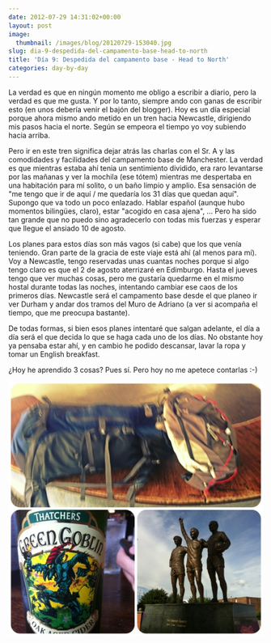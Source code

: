 ```yaml
---
date: 2012-07-29 14:31:02+00:00
layout: post
image:
  thumbnail: /images/blog/20120729-153040.jpg
slug: dia-9-despedida-del-campamento-base-head-to-north
title: 'Día 9: Despedida del campamento base - Head to North'
categories: day-by-day
---
```


La verdad es que en ningún momento me obligo a escribir a diario, pero la verdad es que me gusta. Y por lo tanto, siempre ando con ganas de escribir esto (en unos debería venir el bajón del blogger). Hoy es un día especial porque ahora mismo ando metido en un tren hacia Newcastle, dirigiendo mis pasos hacia el norte. Según se empeora el tiempo yo voy subiendo hacia arriba.

Pero ir en este tren significa dejar atrás las charlas con el Sr. A y las comodidades y facilidades del campamento base de Manchester. La verdad es que mientras estaba ahí tenia un sentimiento dividido, era raro levantarse por las mañanas y ver la mochila (ese tótem) mientras me despertaba en una habitación para mí solito, o un baño limpio y amplio. Esa sensación de "me tengo que ir de aquí / me quedaría los 31 días que quedan aquí". Supongo que va todo un poco enlazado. Hablar español (aunque hubo momentos bilingües, claro), estar "acogido en casa ajena", ... Pero ha sido tan grande que no puedo sino agradecerlo con todas mis fuerzas y esperar que llegue el ansiado 10 de agosto.

Los planes para estos días son más vagos (si cabe) que los que venía teniendo. Gran parte de la gracia de este viaje está ahí (al menos para mí). Voy a Newcastle, tengo reservadas unas cuantas noches porque si algo tengo claro es que el 2 de agosto aterrizaré en Edimburgo. Hasta el jueves tengo que ver muchas cosas, pero me gustaría quedarme en el mismo hostal durante todas las noches, intentando cambiar ese caos de los primeros días. Newcastle será el campamento base desde el que planeo ir ver Durham y andar dos tramos del Muro de Adriano (a ver si acompaña el tiempo, que me preocupa bastante).

De todas formas, si bien esos planes intentaré que salgan adelante, el día a día será el que decida lo que se haga cada uno de los días. No obstante hoy ya pensaba estar ahí, y en cambio he podido descansar, lavar la ropa y tomar un English breakfast.

¿Hoy he aprendido 3 cosas? Pues sí. Pero hoy no me apetece contarlas :-)

[![20120729-153040.jpg](/images/blog/20120729-153040.jpg)](/images/blog/20120729-153040.jpg)
